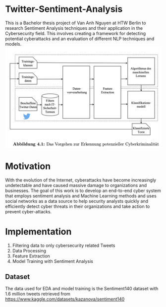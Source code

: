 # Twitter-Sentiment-Analysis
This is a Bachelor thesis project of Van Anh Nguyen at HTW Berlin to research Sentiment Analysis techniques and their application in the Cybersecurity field. This involves creating a framework for detecting potential cyberattacks and an evaluation of different NLP techniques and models.
![Cyberattack Detecting Framework (retrieved from Bachelor thesis)](Thesis.png)

# Motivation
With the evolution of the Internet, cyberattacks have become increasingly undetectable and have caused massive damage to organizations and businesses. The goal of this work is to develop an end-to-end cyber system that employs sentiment analysis and Machine Learning methods and uses social networks as a data source to help security analysts quickly and efficiently detect cyber threats in their organizations and take action to prevent cyber-attacks.

# Implementation

1. Filtering data to only cybersecurity related Tweets
2. Data Processing
3. Feature Extraction
4. Model Training with Sentiment Analysis
   
## Dataset
The data used for EDA and model training is the Sentiment140 dataset with 1.6 million tweets retrieved from https://www.kaggle.com/datasets/kazanova/sentiment140